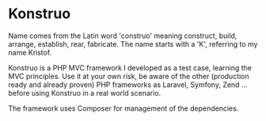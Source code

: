 Konstruo 
============

Name comes from the Latin word 'construo' meaning construct, build, arrange, establish, rear, fabricate.  The name starts with a 'K', referring to my name Kristof.

Konstruo is a PHP MVC framework I developed as a test case, learning the MVC principles.  Use it at your own risk, be aware of the other (production ready and already proven) PHP frameworks as Laravel, Symfony, Zend ...  before using Konstruo in a real world scenario.

The framework uses Composer for management of the dependencies.  

